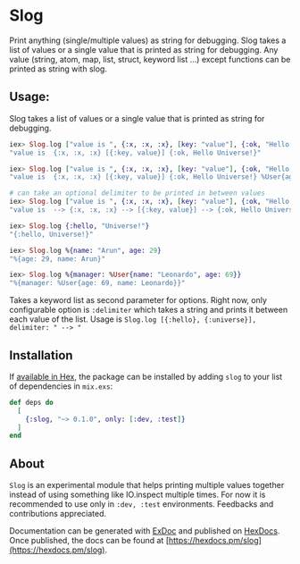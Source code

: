 # Slog

Print anything (single/multiple values) as string for debugging. Slog takes a list of values or a single value that is printed as string for debugging. Any value (string, atom, map, list, struct, keyword list ...) except functions can be printed as string with slog.

## Usage:

Slog takes a list of values or a single value that is printed as string for debugging. 

```elixir
iex> Slog.log ["value is ", {:x, :x, :x}, [key: "value"], {:ok, "Hello Universe!"}]
"value is  {:x, :x, :x} [{:key, value}] {:ok, Hello Universe!}"

iex> Slog.log ["value is ", {:x, :x, :x}, [key: "value"], {:ok, "Hello Universe!"}, %User{age: 29, name: "Arun"}]
"value is  {:x, :x, :x} [{:key, value}] {:ok, Hello Universe!} %User{age: 29, name: Arun}"

# can take an optional delimiter to be printed in between values
iex> Slog.log ["value is ", {:x, :x, :x}, [key: "value"], {:ok, "Hello Universe!"}], delimiter: " --> "
"value is  --> {:x, :x, :x} --> [{:key, value}] --> {:ok, Hello Universe!}"

iex> Slog.log {:hello, "Universe!"}
"{:hello, Universe!}"

iex> Slog.log %{name: "Arun", age: 29}
"%{age: 29, name: Arun}"

iex> Slog.log %{manager: %User{name: "Leonardo", age: 69}}
"%{manager: %User{age: 69, name: Leonardo}}"
```

Takes a keyword list as second parameter for options. Right now, only configurable option is `:delimiter` which takes a string and prints it between each value of the list. Usage is `Slog.log [{:hello}, {:universe}], delimiter: " --> "`

## Installation

If [available in Hex](https://hex.pm/docs/publish), the package can be installed
by adding `slog` to your list of dependencies in `mix.exs`:


```elixir
def deps do
  [
    {:slog, "~> 0.1.0", only: [:dev, :test]}
  ]
end
```

## About
`Slog` is an experimental module that helps printing multiple values together instead of using something like IO.inspect multiple times. For now it is recommended to use only in `:dev, :test` environments. Feedbacks and contributions appreciated.

Documentation can be generated with [ExDoc](https://github.com/elixir-lang/ex_doc)
and published on [HexDocs](https://hexdocs.pm). Once published, the docs can
be found at [https://hexdocs.pm/slog](https://hexdocs.pm/slog).

